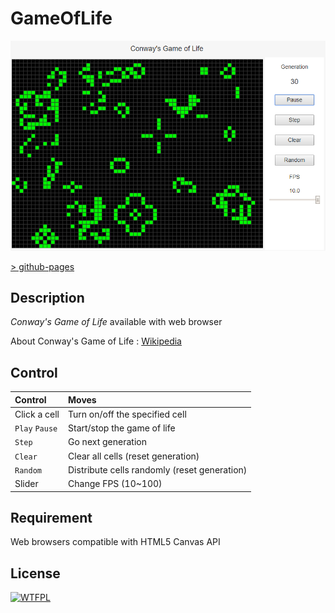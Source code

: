 # GameOfLife

![screenshot](screenshot.png)

[> github-pages](https://kentakuramochi.github.io/GameOfLife/)

## Description

*Conway's Game of Life* available with web browser

About Conway's Game of Life : [Wikipedia](https://en.wikipedia.org/wiki/Conway%27s_Game_of_Life)

## Control

|Control|Moves|
|:-|:-|
|Click a cell|Turn on/off the specified cell|
|`Play` `Pause`|Start/stop the game of life|
|`Step`|Go next generation|
|`Clear`|Clear all cells (reset generation)|
|`Random`|Distribute cells randomly (reset generation)|
|Slider|Change FPS (10~100)|

## Requirement

Web browsers compatible with HTML5 Canvas API

## License

[![WTFPL](http://www.wtfpl.net/wp-content/uploads/2012/12/wtfpl-badge-1.png)](http://www.wtfpl.net/)
